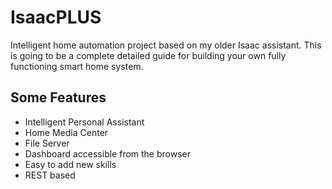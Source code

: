 # IsaacPLUS
Intelligent home automation project based on my older Isaac assistant. This is going to be a complete detailed guide for building your own fully functioning smart home system.

## Some Features ##
* Intelligent Personal Assistant
* Home Media Center
* File Server
* Dashboard accessible from the browser
* Easy to add new skills
* REST based


